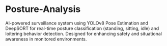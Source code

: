 # Posture-Analysis
AI-powered surveillance system using YOLOv8 Pose Estimation and DeepSORT for real-time posture classification (standing, sitting, idle) and loitering behavior detection. Designed for enhancing safety and situational awareness in monitored environments.
